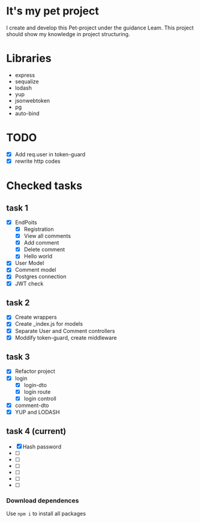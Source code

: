 ﻿# It's my pet project
I create and develop this Pet-project under the guidance Leam.
This project should show my knowledge in project structuring.

# Libraries
- express
- sequalize
- lodash
- yup
- jsonwebtoken
- pg
- auto-bind

# TODO
- [x] Add req.user in token-guard
- [x] rewrite http codes

# Checked tasks
## task 1
- [x] EndPoits
    - [x] Registration
    - [x] View all comments
    - [x] Add comment
    - [x] Delete comment
    - [x] Hello world
- [x] User Model
- [x] Comment model
- [x] Postgres connection
- [x] JWT check

## task 2
- [x] Create wrappers
- [x] Create _index.js for models
- [x] Separate User and Comment controllers
- [x] Moddify token-guard, create middleware

## task 3
- [x] Refactor project
- [x] login
    - [x] login-dto
    - [x] login route
    - [x] login controll
- [x] comment-dto
- [x] YUP and LODASH

## task 4 (current)
- [x] Hash password
- [ ]
- [ ]
- [ ]
- [ ]
- [ ]
- [ ]

### Download dependences
Use ```npm i``` to install all packages